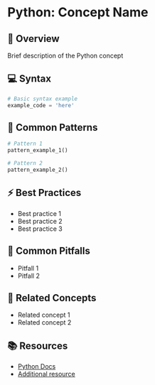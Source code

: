 # Python: Concept Name

## 📝 Overview

Brief description of the Python concept

## 💻 Syntax

```python
# Basic syntax example
example_code = 'here'
```

## 🔄 Common Patterns

```python
# Pattern 1
pattern_example_1()

# Pattern 2
pattern_example_2()
```

## ⚡ Best Practices

- Best practice 1
- Best practice 2
- Best practice 3

## 🚫 Common Pitfalls

- Pitfall 1
- Pitfall 2

## 🔗 Related Concepts

- Related concept 1
- Related concept 2

## 📚 Resources

- [Python Docs](https://docs.python.org/)
- [Additional resource](url)
